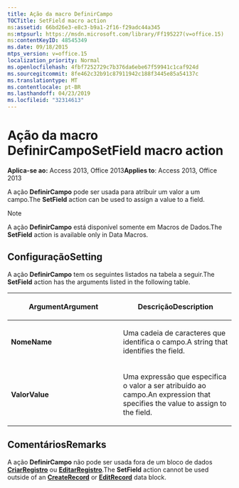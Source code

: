 ```yaml
---
title: Ação da macro DefinirCampo
TOCTitle: SetField macro action
ms:assetid: 66bd26e3-e8c3-b9a1-2f16-f29adc44a345
ms:mtpsurl: https://msdn.microsoft.com/library/Ff195227(v=office.15)
ms:contentKeyID: 48545349
ms.date: 09/18/2015
mtps_version: v=office.15
localization_priority: Normal
ms.openlocfilehash: 4fbf7252729c7b376da6ebe67f59941c1caf924d
ms.sourcegitcommit: 8fe462c32b91c87911942c188f3445e85a54137c
ms.translationtype: MT
ms.contentlocale: pt-BR
ms.lasthandoff: 04/23/2019
ms.locfileid: "32314613"
---
```

# <a name="setfield-macro-action"></a><span data-ttu-id="5c900-102">Ação da macro DefinirCampo</span><span class="sxs-lookup"><span data-stu-id="5c900-102">SetField macro action</span></span>

<span data-ttu-id="5c900-103">**Aplica-se ao:** Access 2013, Office 2013</span><span class="sxs-lookup"><span data-stu-id="5c900-103">**Applies to**: Access 2013, Office 2013</span></span>

<span data-ttu-id="5c900-104">A ação **DefinirCampo** pode ser usada para atribuir um valor a um campo.</span><span class="sxs-lookup"><span data-stu-id="5c900-104">The **SetField** action can be used to assign a value to a field.</span></span>

> [!NOTE]
> <span data-ttu-id="5c900-105">A ação **DefinirCampo** está disponível somente em Macros de Dados.</span><span class="sxs-lookup"><span data-stu-id="5c900-105">The **SetField** action is available only in Data Macros.</span></span>

## <a name="setting"></a><span data-ttu-id="5c900-106">Configuração</span><span class="sxs-lookup"><span data-stu-id="5c900-106">Setting</span></span>

<span data-ttu-id="5c900-107">A ação **DefinirCampo** tem os seguintes listados na tabela a seguir.</span><span class="sxs-lookup"><span data-stu-id="5c900-107">The **SetField** action has the arguments listed in the following table.</span></span>

<table>
<colgroup>
<col style="width: 50%" />
<col style="width: 50%" />
</colgroup>
<thead>
<tr class="header">
<th><p><span data-ttu-id="5c900-108">Argument</span><span class="sxs-lookup"><span data-stu-id="5c900-108">Argument</span></span></p></th>
<th><p><span data-ttu-id="5c900-109">Descrição</span><span class="sxs-lookup"><span data-stu-id="5c900-109">Description</span></span></p></th>
</tr>
</thead>
<tbody>
<tr class="odd">
<td><p><span data-ttu-id="5c900-110"><strong>Nome</strong></span><span class="sxs-lookup"><span data-stu-id="5c900-110"><strong>Name</strong></span></span></p></td>
<td><p><span data-ttu-id="5c900-111">Uma cadeia de caracteres que identifica o campo.</span><span class="sxs-lookup"><span data-stu-id="5c900-111">A string that identifies the field.</span></span></p></td>
</tr>
<tr class="even">
<td><p><span data-ttu-id="5c900-112"><strong>Valor</strong></span><span class="sxs-lookup"><span data-stu-id="5c900-112"><strong>Value</strong></span></span></p></td>
<td><p><span data-ttu-id="5c900-113">Uma expressão que especifica o valor a ser atribuído ao campo.</span><span class="sxs-lookup"><span data-stu-id="5c900-113">An expression that specifies the value to assign to the field.</span></span></p></td>
</tr>
</tbody>
</table>


## <a name="remarks"></a><span data-ttu-id="5c900-114">Comentários</span><span class="sxs-lookup"><span data-stu-id="5c900-114">Remarks</span></span>

<span data-ttu-id="5c900-115">A ação **DefinirCampo** não pode ser usada fora de um bloco de dados **[CriarRegistro](createrecord-data-block.md)** ou **[EditarRegistro](editrecord-data-block.md)**.</span><span class="sxs-lookup"><span data-stu-id="5c900-115">The **SetField** action cannot be used outside of an **[CreateRecord](createrecord-data-block.md)** or **[EditRecord](editrecord-data-block.md)** data block.</span></span>

